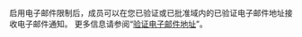 启用电子邮件限制后，成员可以在您已验证或已批准域内的已验证电子邮件地址接收电子邮件通知。 更多信息请参阅“[验证电子邮件地址](/github/getting-started-with-github/verifying-your-email-address)”。
